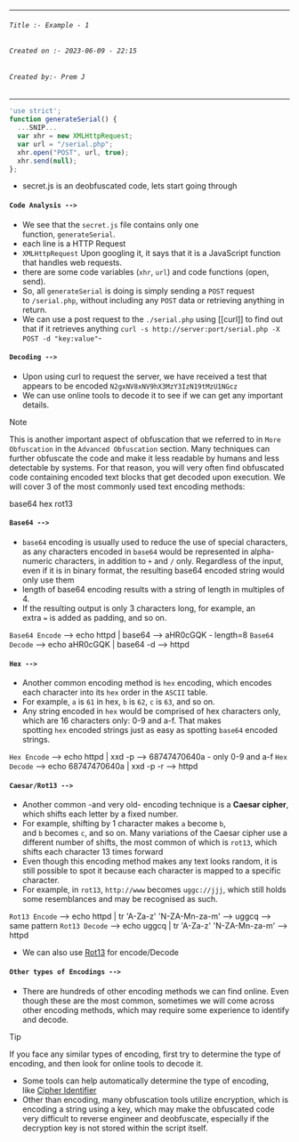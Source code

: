 
***
###### `Title :- Example - 1`
###### `Created on :- 2023-06-09 - 22:15`
###### `Created by:- Prem J`
***

```javascript
'use strict';
function generateSerial() {
  ...SNIP...
  var xhr = new XMLHttpRequest;
  var url = "/serial.php";
  xhr.open("POST", url, true);
  xhr.send(null);
};
```

- secret.js is an deobfuscated code, lets start going through

#### `Code Analysis -->`

- We see that the `secret.js` file contains only one function, `generateSerial`.
- each line is a HTTP Request
- `XMLHttpRequest` Upon googling it, it says that it is a JavaScript function that handles web requests.
- there are some code variables (`xhr`, `url`) and code functions (open, send).
- So, all `generateSerial` is doing is simply sending a `POST` request to `/serial.php`, without including any `POST` data or retrieving anything in return.
- We can use a post request to the `./serial.php` using [[curl]] to find out that if it retrieves anything `curl -s http://server:port/serial.php -X POST -d "key:value"`- 

#### `Decoding -->`

- Upon using curl to request the server, we have received a test that appears to be encoded `N2gxNV8xNV9hX3MzY3IzN19tMzU1NGcz`
- We can use online tools to decode it to see if we can get any important details.

>[!Note]
>This is another important aspect of obfuscation that we referred to in `More Obfuscation` in the `Advanced Obfuscation` section. Many techniques can further obfuscate the code and make it less readable by humans and less detectable by systems. For that reason, you will very often find obfuscated code containing encoded text blocks that get decoded upon execution. We will cover 3 of the most commonly used text encoding methods:
>
>base64
>hex
>rot13

#### `Base64 -->`

- `base64` encoding is usually used to reduce the use of special characters, as any characters encoded in `base64` would be represented in alpha-numeric characters, in addition to `+` and `/` only. Regardless of the input, even if it is in binary format, the resulting base64 encoded string would only use them
- length of base64 encoding results with a string of length in multiples of 4.
- If the resulting output is only 3 characters long, for example, an extra `=` is added as padding, and so on.

`Base64 Encode` --> echo httpd | base64 --> aHR0cGQK - length=8
`Base64 Decode` --> echo aHR0cGQK | base64 -d --> httpd

#### `Hex -->`

- Another common encoding method is `hex` encoding, which encodes each character into its `hex` order in the `ASCII` table.
- For example, `a` is `61` in hex, `b` is `62`, `c` is `63`, and so on. 
- Any string encoded in `hex` would be comprised of hex characters only, which are 16 characters only: 0-9 and a-f. That makes spotting `hex` encoded strings just as easy as spotting `base64` encoded strings.

`Hex Encode` --> echo httpd | xxd -p --> 68747470640a - only 0-9 and a-f
`Hex Decode` --> echo 68747470640a | xxd -p -r --> httpd

#### `Caesar/Rot13 -->`

- Another common -and very old- encoding technique is a **Caesar cipher**, which shifts each letter by a fixed number.
- For example, shifting by 1 character makes `a` become `b`, and `b` becomes `c`, and so on. Many variations of the Caesar cipher use a different number of shifts, the most common of which is `rot13`, which shifts each character 13 times forward
- Even though this encoding method makes any text looks random, it is still possible to spot it because each character is mapped to a specific character.
- For example, in `rot13`, `http://www` becomes `uggc://jjj`, which still holds some resemblances and may be recognised as such.

`Rot13 Encode` --> echo httpd | tr 'A-Za-z' 'N-ZA-Mn-za-m' --> uggcq --> same pattern
`Rot13 Decode` --> echo uggcq | tr 'A-Za-z' 'N-ZA-Mn-za-m' --> httpd

- We can also use [Rot13](https://rot13.com/) for encode/Decode

#### `Other types of Encodings -->`

- There are hundreds of other encoding methods we can find online. Even though these are the most common, sometimes we will come across other encoding methods, which may require some experience to identify and decode.

>[!tip]
>If you face any similar types of encoding, first try to determine the type of encoding, and then look for online tools to decode it.

- Some tools can help automatically determine the type of encoding, like [Cipher Identifier](https://www.boxentriq.com/code-breaking/cipher-identifier) 
- Other than encoding, many obfuscation tools utilize encryption, which is encoding a string using a key, which may make the obfuscated code very difficult to reverse engineer and deobfuscate, especially if the decryption key is not stored within the script itself.
